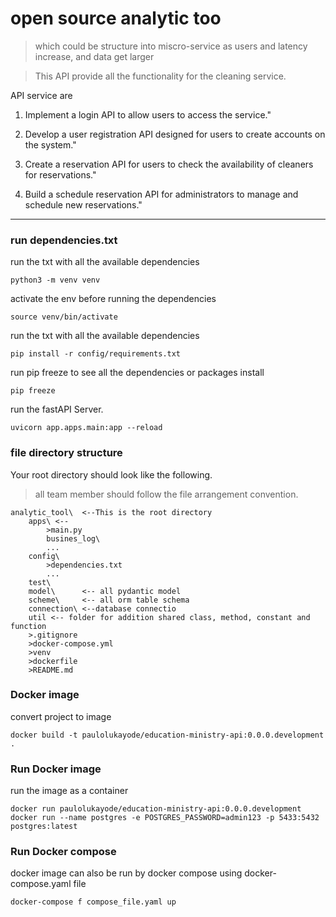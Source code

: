 #  open source analytic too
> which could  be structure into miscro-service as users and latency increase, and data get larger

> This API provide all the functionality for the cleaning service.

API service are

1) Implement a login API to allow users to access the service."

2) Develop a user registration API designed for users to create accounts on the system."

3) Create a reservation API for users to check the availability of cleaners for reservations."

4) Build a schedule reservation API for administrators to manage and schedule new reservations."

***

### run dependencies.txt
run the txt with all the available dependencies
```
python3 -m venv venv
```
activate the env before running the dependencies 
```
source venv/bin/activate
```
run the txt with all the available dependencies
```
pip install -r config/requirements.txt
```
run pip freeze to see all the dependencies or packages install
```
pip freeze
```
run the fastAPI Server.
```
uvicorn app.apps.main:app --reload
```

### file directory structure
Your root directory should look like the following.
> all team member should follow the file arrangement convention.
```
analytic_tool\  <--This is the root directory
    apps\ <--
        >main.py
        busines_log\
        ...
    config\
        >dependencies.txt
        ...
    test\
    model\      <-- all pydantic model
    scheme\     <-- all orm table schema
    connection\ <--database connectio
    util <-- folder for addition shared class, method, constant and function
    >.gitignore
    >docker-compose.yml
    >venv
    >dockerfile
    >README.md
```

### Docker image
convert project to image
```
docker build -t paulolukayode/education-ministry-api:0.0.0.development  .
```

### Run Docker image
run the image as a container
```
docker run paulolukayode/education-ministry-api:0.0.0.development
docker run --name postgres -e POSTGRES_PASSWORD=admin123 -p 5433:5432 postgres:latest 
```

### Run Docker compose
docker image can also be run by docker compose using docker-compose.yaml file
```
docker-compose f compose_file.yaml up  
```








